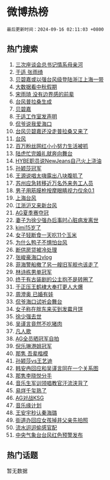 # 微博热榜

`最后更新时间：2024-09-16 02:11:03 +0800`

## 热门搜索

1. [三次座谈会总书记情系母亲河](https://m.weibo.cn/search?containerid=100103type%3D1%26t%3D10%26q%3D%23%E4%B8%89%E6%AC%A1%E5%BA%A7%E8%B0%88%E4%BC%9A%E6%80%BB%E4%B9%A6%E8%AE%B0%E6%83%85%E7%B3%BB%E6%AF%8D%E4%BA%B2%E6%B2%B3%23&stream_entry_id=51&isnewpage=1&extparam=seat%3D1%26q%3D%2523%25E4%25B8%2589%25E6%25AC%25A1%25E5%25BA%25A7%25E8%25B0%2588%25E4%25BC%259A%25E6%2580%25BB%25E4%25B9%25A6%25E8%25AE%25B0%25E6%2583%2585%25E7%25B3%25BB%25E6%25AF%258D%25E4%25BA%25B2%25E6%25B2%25B3%2523%26dgr%3D0%26pos%3D0%26filter_type%3Drealtimehot%26stream_entry_id%3D51%26c_type%3D51%26cate%3D10103%26display_time%3D1726423862%26pre_seqid%3D17264238621270123584387)
1. [于适 张雨绮](https://m.weibo.cn/search?containerid=100103type%3D1%26t%3D10%26q%3D%E4%BA%8E%E9%80%82+%E5%BC%A0%E9%9B%A8%E7%BB%AE&stream_entry_id=31&isnewpage=1&extparam=seat%3D1%26flag%3D2%26realpos%3D1%26dgr%3D0%26filter_type%3Drealtimehot%26c_type%3D31%26cate%3D5001%26band_rank%3D1%26pos%3D0%26lcate%3D5001%26stream_entry_id%3D31%26q%3D%25E4%25BA%258E%25E9%2580%2582%2520%25E5%25BC%25A0%25E9%259B%25A8%25E7%25BB%25AE%26display_time%3D1726423862%26pre_seqid%3D17264238621270123584387)
1. [贝碧嘉或以强台风级登陆浙江上海一带](https://m.weibo.cn/search?containerid=100103type%3D1%26t%3D10%26q%3D%23%E8%B4%9D%E7%A2%A7%E5%98%89%E6%88%96%E4%BB%A5%E5%BC%BA%E5%8F%B0%E9%A3%8E%E7%BA%A7%E7%99%BB%E9%99%86%E6%B5%99%E6%B1%9F%E4%B8%8A%E6%B5%B7%E4%B8%80%E5%B8%A6%23&stream_entry_id=31&isnewpage=1&extparam=seat%3D1%26flag%3D0%26realpos%3D2%26dgr%3D0%26filter_type%3Drealtimehot%26c_type%3D31%26cate%3D5001%26band_rank%3D2%26pos%3D1%26lcate%3D5001%26stream_entry_id%3D31%26q%3D%2523%25E8%25B4%259D%25E7%25A2%25A7%25E5%2598%2589%25E6%2588%2596%25E4%25BB%25A5%25E5%25BC%25BA%25E5%258F%25B0%25E9%25A3%258E%25E7%25BA%25A7%25E7%2599%25BB%25E9%2599%2586%25E6%25B5%2599%25E6%25B1%259F%25E4%25B8%258A%25E6%25B5%25B7%25E4%25B8%2580%25E5%25B8%25A6%2523%26display_time%3D1726423862%26pre_seqid%3D17264238621270123584387)
1. [大数据看中秋假期](https://m.weibo.cn/search?containerid=100103type%3D1%26t%3D10%26q%3D%23%E5%A4%A7%E6%95%B0%E6%8D%AE%E7%9C%8B%E4%B8%AD%E7%A7%8B%E5%81%87%E6%9C%9F%23&stream_entry_id=31&isnewpage=1&extparam=seat%3D1%26flag%3D0%26realpos%3D3%26dgr%3D0%26filter_type%3Drealtimehot%26c_type%3D31%26cate%3D5001%26band_rank%3D3%26pos%3D2%26lcate%3D5001%26stream_entry_id%3D31%26q%3D%2523%25E5%25A4%25A7%25E6%2595%25B0%25E6%258D%25AE%25E7%259C%258B%25E4%25B8%25AD%25E7%25A7%258B%25E5%2581%2587%25E6%259C%259F%2523%26display_time%3D1726423862%26pre_seqid%3D17264238621270123584387)
1. [宋雨琦 没有边界感的前辈](https://m.weibo.cn/search?containerid=100103type%3D1%26t%3D10%26q%3D%E5%AE%8B%E9%9B%A8%E7%90%A6+%E6%B2%A1%E6%9C%89%E8%BE%B9%E7%95%8C%E6%84%9F%E7%9A%84%E5%89%8D%E8%BE%88&stream_entry_id=31&isnewpage=1&extparam=seat%3D1%26flag%3D2%26realpos%3D4%26dgr%3D0%26filter_type%3Drealtimehot%26c_type%3D31%26cate%3D5001%26band_rank%3D4%26pos%3D3%26lcate%3D5001%26stream_entry_id%3D31%26q%3D%25E5%25AE%258B%25E9%259B%25A8%25E7%2590%25A6%2520%25E6%25B2%25A1%25E6%259C%2589%25E8%25BE%25B9%25E7%2595%258C%25E6%2584%259F%25E7%259A%2584%25E5%2589%258D%25E8%25BE%2588%26display_time%3D1726423862%26pre_seqid%3D17264238621270123584387)
1. [台风普拉桑生成](https://m.weibo.cn/search?containerid=100103type%3D1%26t%3D10%26q%3D%23%E5%8F%B0%E9%A3%8E%E6%99%AE%E6%8B%89%E6%A1%91%E7%94%9F%E6%88%90%23&stream_entry_id=31&isnewpage=1&extparam=seat%3D1%26flag%3D0%26realpos%3D5%26dgr%3D0%26filter_type%3Drealtimehot%26c_type%3D31%26cate%3D5001%26band_rank%3D5%26pos%3D4%26lcate%3D5001%26stream_entry_id%3D31%26q%3D%2523%25E5%258F%25B0%25E9%25A3%258E%25E6%2599%25AE%25E6%258B%2589%25E6%25A1%2591%25E7%2594%259F%25E6%2588%2590%2523%26display_time%3D1726423862%26pre_seqid%3D17264238621270123584387)
1. [贝碧嘉](https://m.weibo.cn/search?containerid=100103type%3D1%26t%3D10%26q%3D%E8%B4%9D%E7%A2%A7%E5%98%89&stream_entry_id=31&isnewpage=1&extparam=seat%3D1%26flag%3D0%26realpos%3D6%26dgr%3D0%26filter_type%3Drealtimehot%26c_type%3D31%26cate%3D5001%26band_rank%3D6%26pos%3D5%26lcate%3D5001%26stream_entry_id%3D31%26q%3D%25E8%25B4%259D%25E7%25A2%25A7%25E5%2598%2589%26display_time%3D1726423862%26pre_seqid%3D17264238621270123584387)
1. [于适工作室发声明](https://m.weibo.cn/search?containerid=100103type%3D1%26t%3D10%26q%3D%E4%BA%8E%E9%80%82%E5%B7%A5%E4%BD%9C%E5%AE%A4%E5%8F%91%E5%A3%B0%E6%98%8E&stream_entry_id=31&isnewpage=1&extparam=seat%3D1%26flag%3D16%26realpos%3D7%26dgr%3D0%26filter_type%3Drealtimehot%26c_type%3D31%26cate%3D5001%26band_rank%3D7%26pos%3D6%26lcate%3D5001%26stream_entry_id%3D31%26q%3D%25E4%25BA%258E%25E9%2580%2582%25E5%25B7%25A5%25E4%25BD%259C%25E5%25AE%25A4%25E5%258F%2591%25E5%25A3%25B0%25E6%2598%258E%26display_time%3D1726423862%26pre_seqid%3D17264238621270123584387)
1. [侃爷说我爱海口](https://m.weibo.cn/search?containerid=100103type%3D1%26t%3D10%26q%3D%23%E4%BE%83%E7%88%B7%E8%AF%B4%E6%88%91%E7%88%B1%E6%B5%B7%E5%8F%A3%23&stream_entry_id=31&isnewpage=1&extparam=seat%3D1%26flag%3D0%26realpos%3D8%26dgr%3D0%26filter_type%3Drealtimehot%26c_type%3D31%26cate%3D5001%26band_rank%3D8%26pos%3D7%26lcate%3D5001%26stream_entry_id%3D31%26q%3D%2523%25E4%25BE%2583%25E7%2588%25B7%25E8%25AF%25B4%25E6%2588%2591%25E7%2588%25B1%25E6%25B5%25B7%25E5%258F%25A3%2523%26display_time%3D1726423862%26pre_seqid%3D17264238621270123584387)
1. [台风贝碧嘉还没走普拉桑又来了](https://m.weibo.cn/search?containerid=100103type%3D1%26t%3D10%26q%3D%23%E5%8F%B0%E9%A3%8E%E8%B4%9D%E7%A2%A7%E5%98%89%E8%BF%98%E6%B2%A1%E8%B5%B0%E6%99%AE%E6%8B%89%E6%A1%91%E5%8F%88%E6%9D%A5%E4%BA%86%23&stream_entry_id=31&isnewpage=1&extparam=seat%3D1%26flag%3D0%26realpos%3D9%26dgr%3D0%26filter_type%3Drealtimehot%26c_type%3D31%26cate%3D5001%26band_rank%3D9%26pos%3D8%26lcate%3D5001%26stream_entry_id%3D31%26q%3D%2523%25E5%258F%25B0%25E9%25A3%258E%25E8%25B4%259D%25E7%25A2%25A7%25E5%2598%2589%25E8%25BF%2598%25E6%25B2%25A1%25E8%25B5%25B0%25E6%2599%25AE%25E6%258B%2589%25E6%25A1%2591%25E5%258F%2588%25E6%259D%25A5%25E4%25BA%2586%2523%26display_time%3D1726423862%26pre_seqid%3D17264238621270123584387)
1. [台风](https://m.weibo.cn/search?containerid=100103type%3D1%26t%3D10%26q%3D%E5%8F%B0%E9%A3%8E&stream_entry_id=31&isnewpage=1&extparam=seat%3D1%26flag%3D0%26realpos%3D10%26dgr%3D0%26filter_type%3Drealtimehot%26c_type%3D31%26cate%3D5001%26band_rank%3D10%26pos%3D9%26lcate%3D5001%26stream_entry_id%3D31%26q%3D%25E5%258F%25B0%25E9%25A3%258E%26display_time%3D1726423862%26pre_seqid%3D17264238621270123584387)
1. [百万粉丝网红小小努力生活被抓](https://m.weibo.cn/search?containerid=100103type%3D1%26t%3D10%26q%3D%23%E7%99%BE%E4%B8%87%E7%B2%89%E4%B8%9D%E7%BD%91%E7%BA%A2%E5%B0%8F%E5%B0%8F%E5%8A%AA%E5%8A%9B%E7%94%9F%E6%B4%BB%E8%A2%AB%E6%8A%93%23&stream_entry_id=31&isnewpage=1&extparam=seat%3D1%26flag%3D2%26realpos%3D11%26dgr%3D0%26filter_type%3Drealtimehot%26c_type%3D31%26cate%3D5001%26band_rank%3D11%26pos%3D10%26lcate%3D5001%26stream_entry_id%3D31%26q%3D%2523%25E7%2599%25BE%25E4%25B8%2587%25E7%25B2%2589%25E4%25B8%259D%25E7%25BD%2591%25E7%25BA%25A2%25E5%25B0%258F%25E5%25B0%258F%25E5%258A%25AA%25E5%258A%259B%25E7%2594%259F%25E6%25B4%25BB%25E8%25A2%25AB%25E6%258A%2593%2523%26display_time%3D1726423862%26pre_seqid%3D17264238621270123584387)
1. [陆虎忙完婚礼就奔向舞台](https://m.weibo.cn/search?containerid=100103type%3D1%26t%3D10%26q%3D%23%E9%99%86%E8%99%8E%E5%BF%99%E5%AE%8C%E5%A9%9A%E7%A4%BC%E5%B0%B1%E5%A5%94%E5%90%91%E8%88%9E%E5%8F%B0%23&stream_entry_id=31&isnewpage=1&extparam=seat%3D1%26flag%3D2%26realpos%3D12%26dgr%3D0%26filter_type%3Drealtimehot%26c_type%3D31%26cate%3D5001%26band_rank%3D12%26pos%3D11%26lcate%3D5001%26stream_entry_id%3D31%26q%3D%2523%25E9%2599%2586%25E8%2599%258E%25E5%25BF%2599%25E5%25AE%258C%25E5%25A9%259A%25E7%25A4%25BC%25E5%25B0%25B1%25E5%25A5%2594%25E5%2590%2591%25E8%2588%259E%25E5%258F%25B0%2523%26display_time%3D1726423862%26pre_seqid%3D17264238621270123584387)
1. [HYBE职员说NewJeans自己火上浇油](https://m.weibo.cn/search?containerid=100103type%3D1%26t%3D10%26q%3D%23HYBE%E8%81%8C%E5%91%98%E8%AF%B4NewJeans%E8%87%AA%E5%B7%B1%E7%81%AB%E4%B8%8A%E6%B5%87%E6%B2%B9%23&stream_entry_id=31&isnewpage=1&extparam=seat%3D1%26flag%3D0%26realpos%3D13%26dgr%3D0%26filter_type%3Drealtimehot%26c_type%3D31%26cate%3D5001%26band_rank%3D13%26pos%3D12%26lcate%3D5001%26stream_entry_id%3D31%26q%3D%2523HYBE%25E8%2581%258C%25E5%2591%2598%25E8%25AF%25B4NewJeans%25E8%2587%25AA%25E5%25B7%25B1%25E7%2581%25AB%25E4%25B8%258A%25E6%25B5%2587%25E6%25B2%25B9%2523%26display_time%3D1726423862%26pre_seqid%3D17264238621270123584387)
1. [孙颖莎冠军](https://m.weibo.cn/search?containerid=100103type%3D1%26t%3D10%26q%3D%E5%AD%99%E9%A2%96%E8%8E%8E%E5%86%A0%E5%86%9B&stream_entry_id=31&isnewpage=1&extparam=seat%3D1%26flag%3D0%26realpos%3D14%26dgr%3D0%26filter_type%3Drealtimehot%26c_type%3D31%26cate%3D5001%26band_rank%3D14%26pos%3D13%26lcate%3D5001%26stream_entry_id%3D31%26q%3D%25E5%25AD%2599%25E9%25A2%2596%25E8%258E%258E%25E5%2586%25A0%25E5%2586%259B%26display_time%3D1726423862%26pre_seqid%3D17264238621270123584387)
1. [王源说唱太嗨露出八块腹肌了](https://m.weibo.cn/search?containerid=100103type%3D1%26t%3D10%26q%3D%E7%8E%8B%E6%BA%90%E8%AF%B4%E5%94%B1%E5%A4%AA%E5%97%A8%E9%9C%B2%E5%87%BA%E5%85%AB%E5%9D%97%E8%85%B9%E8%82%8C%E4%BA%86&stream_entry_id=31&isnewpage=1&extparam=seat%3D1%26flag%3D0%26realpos%3D15%26dgr%3D0%26filter_type%3Drealtimehot%26c_type%3D31%26cate%3D5001%26band_rank%3D15%26pos%3D14%26lcate%3D5001%26stream_entry_id%3D31%26q%3D%25E7%258E%258B%25E6%25BA%2590%25E8%25AF%25B4%25E5%2594%25B1%25E5%25A4%25AA%25E5%2597%25A8%25E9%259C%25B2%25E5%2587%25BA%25E5%2585%25AB%25E5%259D%2597%25E8%2585%25B9%25E8%2582%258C%25E4%25BA%2586%26display_time%3D1726423862%26pre_seqid%3D17264238621270123584387)
1. [苏州应急转移近万名外来务工人员](https://m.weibo.cn/search?containerid=100103type%3D1%26t%3D10%26q%3D%23%E8%8B%8F%E5%B7%9E%E5%BA%94%E6%80%A5%E8%BD%AC%E7%A7%BB%E8%BF%91%E4%B8%87%E5%90%8D%E5%A4%96%E6%9D%A5%E5%8A%A1%E5%B7%A5%E4%BA%BA%E5%91%98%23&stream_entry_id=31&isnewpage=1&extparam=seat%3D1%26flag%3D0%26realpos%3D16%26dgr%3D0%26filter_type%3Drealtimehot%26c_type%3D31%26cate%3D5001%26band_rank%3D16%26pos%3D15%26lcate%3D5001%26stream_entry_id%3D31%26q%3D%2523%25E8%258B%258F%25E5%25B7%259E%25E5%25BA%2594%25E6%2580%25A5%25E8%25BD%25AC%25E7%25A7%25BB%25E8%25BF%2591%25E4%25B8%2587%25E5%2590%258D%25E5%25A4%2596%25E6%259D%25A5%25E5%258A%25A1%25E5%25B7%25A5%25E4%25BA%25BA%25E5%2591%2598%2523%26display_time%3D1726423862%26pre_seqid%3D17264238621270123584387)
1. [男子用筋膜枪按摩眼睛视力仅余0.1](https://m.weibo.cn/search?containerid=100103type%3D1%26t%3D10%26q%3D%23%E7%94%B7%E5%AD%90%E7%94%A8%E7%AD%8B%E8%86%9C%E6%9E%AA%E6%8C%89%E6%91%A9%E7%9C%BC%E7%9D%9B%E8%A7%86%E5%8A%9B%E4%BB%85%E4%BD%990.1%23&stream_entry_id=31&isnewpage=1&extparam=seat%3D1%26flag%3D0%26realpos%3D17%26dgr%3D0%26filter_type%3Drealtimehot%26c_type%3D31%26cate%3D5001%26band_rank%3D17%26pos%3D16%26lcate%3D5001%26stream_entry_id%3D31%26q%3D%2523%25E7%2594%25B7%25E5%25AD%2590%25E7%2594%25A8%25E7%25AD%258B%25E8%2586%259C%25E6%259E%25AA%25E6%258C%2589%25E6%2591%25A9%25E7%259C%25BC%25E7%259D%259B%25E8%25A7%2586%25E5%258A%259B%25E4%25BB%2585%25E4%25BD%25990.1%2523%26display_time%3D1726423862%26pre_seqid%3D17264238621270123584387)
1. [上海台风](https://m.weibo.cn/search?containerid=100103type%3D1%26t%3D10%26q%3D%E4%B8%8A%E6%B5%B7%E5%8F%B0%E9%A3%8E&stream_entry_id=31&isnewpage=1&extparam=seat%3D1%26flag%3D0%26realpos%3D18%26dgr%3D0%26filter_type%3Drealtimehot%26c_type%3D31%26cate%3D5001%26band_rank%3D18%26pos%3D17%26lcate%3D5001%26stream_entry_id%3D31%26q%3D%25E4%25B8%258A%25E6%25B5%25B7%25E5%258F%25B0%25E9%25A3%258E%26display_time%3D1726423862%26pre_seqid%3D17264238621270123584387)
1. [江浙沪又来新台风](https://m.weibo.cn/search?containerid=100103type%3D1%26t%3D10%26q%3D%23%E6%B1%9F%E6%B5%99%E6%B2%AA%E5%8F%88%E6%9D%A5%E6%96%B0%E5%8F%B0%E9%A3%8E%23&stream_entry_id=31&isnewpage=1&extparam=seat%3D1%26flag%3D0%26realpos%3D19%26dgr%3D0%26filter_type%3Drealtimehot%26c_type%3D31%26cate%3D5001%26band_rank%3D19%26pos%3D18%26lcate%3D5001%26stream_entry_id%3D31%26q%3D%2523%25E6%25B1%259F%25E6%25B5%2599%25E6%25B2%25AA%25E5%258F%2588%25E6%259D%25A5%25E6%2596%25B0%25E5%258F%25B0%25E9%25A3%258E%2523%26display_time%3D1726423862%26pre_seqid%3D17264238621270123584387)
1. [AG夏季赛夺冠](https://m.weibo.cn/search?containerid=100103type%3D1%26t%3D10%26q%3D%23AG%E5%A4%8F%E5%AD%A3%E8%B5%9B%E5%A4%BA%E5%86%A0%23&stream_entry_id=31&isnewpage=1&extparam=seat%3D1%26flag%3D0%26realpos%3D20%26dgr%3D0%26filter_type%3Drealtimehot%26c_type%3D31%26cate%3D5001%26band_rank%3D20%26pos%3D19%26lcate%3D5001%26stream_entry_id%3D31%26q%3D%2523AG%25E5%25A4%258F%25E5%25AD%25A3%25E8%25B5%259B%25E5%25A4%25BA%25E5%2586%25A0%2523%26display_time%3D1726423862%26pre_seqid%3D17264238621270123584387)
1. [妻子为徐少强办后事时心脏病发离世](https://m.weibo.cn/search?containerid=100103type%3D1%26t%3D10%26q%3D%23%E5%A6%BB%E5%AD%90%E4%B8%BA%E5%BE%90%E5%B0%91%E5%BC%BA%E5%8A%9E%E5%90%8E%E4%BA%8B%E6%97%B6%E5%BF%83%E8%84%8F%E7%97%85%E5%8F%91%E7%A6%BB%E4%B8%96%23&stream_entry_id=31&isnewpage=1&extparam=seat%3D1%26flag%3D2%26realpos%3D21%26dgr%3D0%26filter_type%3Drealtimehot%26c_type%3D31%26cate%3D5001%26band_rank%3D21%26pos%3D20%26lcate%3D5001%26stream_entry_id%3D31%26q%3D%2523%25E5%25A6%25BB%25E5%25AD%2590%25E4%25B8%25BA%25E5%25BE%2590%25E5%25B0%2591%25E5%25BC%25BA%25E5%258A%259E%25E5%2590%258E%25E4%25BA%258B%25E6%2597%25B6%25E5%25BF%2583%25E8%2584%258F%25E7%2597%2585%25E5%258F%2591%25E7%25A6%25BB%25E4%25B8%2596%2523%26display_time%3D1726423862%26pre_seqid%3D17264238621270123584387)
1. [kimi15岁了](https://m.weibo.cn/search?containerid=100103type%3D1%26t%3D10%26q%3D%23kimi15%E5%B2%81%E4%BA%86%23&stream_entry_id=31&isnewpage=1&extparam=seat%3D1%26flag%3D2%26realpos%3D22%26dgr%3D0%26filter_type%3Drealtimehot%26c_type%3D31%26cate%3D5001%26band_rank%3D22%26pos%3D21%26lcate%3D5001%26stream_entry_id%3D31%26q%3D%2523kimi15%25E5%25B2%2581%25E4%25BA%2586%2523%26display_time%3D1726423862%26pre_seqid%3D17264238621270123584387)
1. [女子轻断食一天吃11个玉米](https://m.weibo.cn/search?containerid=100103type%3D1%26t%3D10%26q%3D%23%E5%A5%B3%E5%AD%90%E8%BD%BB%E6%96%AD%E9%A3%9F%E4%B8%80%E5%A4%A9%E5%90%8311%E4%B8%AA%E7%8E%89%E7%B1%B3%23&stream_entry_id=31&isnewpage=1&extparam=seat%3D1%26flag%3D0%26realpos%3D23%26dgr%3D0%26filter_type%3Drealtimehot%26c_type%3D31%26cate%3D5001%26band_rank%3D23%26pos%3D22%26lcate%3D5001%26stream_entry_id%3D31%26q%3D%2523%25E5%25A5%25B3%25E5%25AD%2590%25E8%25BD%25BB%25E6%2596%25AD%25E9%25A3%259F%25E4%25B8%2580%25E5%25A4%25A9%25E5%2590%258311%25E4%25B8%25AA%25E7%258E%2589%25E7%25B1%25B3%2523%26display_time%3D1726423862%26pre_seqid%3D17264238621270123584387)
1. [为什么鸭子不惧怕台风](https://m.weibo.cn/search?containerid=100103type%3D1%26t%3D10%26q%3D%E4%B8%BA%E4%BB%80%E4%B9%88%E9%B8%AD%E5%AD%90%E4%B8%8D%E6%83%A7%E6%80%95%E5%8F%B0%E9%A3%8E&stream_entry_id=31&isnewpage=1&extparam=seat%3D1%26flag%3D0%26realpos%3D24%26dgr%3D0%26filter_type%3Drealtimehot%26c_type%3D31%26cate%3D5001%26band_rank%3D24%26pos%3D23%26lcate%3D5001%26stream_entry_id%3D31%26q%3D%25E4%25B8%25BA%25E4%25BB%2580%25E4%25B9%2588%25E9%25B8%25AD%25E5%25AD%2590%25E4%25B8%258D%25E6%2583%25A7%25E6%2580%2595%25E5%258F%25B0%25E9%25A3%258E%26display_time%3D1726423862%26pre_seqid%3D17264238621270123584387)
1. [断供房贷被冷处理](https://m.weibo.cn/search?containerid=100103type%3D1%26t%3D10%26q%3D%23%E6%96%AD%E4%BE%9B%E6%88%BF%E8%B4%B7%E8%A2%AB%E5%86%B7%E5%A4%84%E7%90%86%23&stream_entry_id=31&isnewpage=1&extparam=seat%3D1%26flag%3D0%26realpos%3D25%26dgr%3D0%26filter_type%3Drealtimehot%26c_type%3D31%26cate%3D5001%26band_rank%3D25%26pos%3D24%26lcate%3D5001%26stream_entry_id%3D31%26q%3D%2523%25E6%2596%25AD%25E4%25BE%259B%25E6%2588%25BF%25E8%25B4%25B7%25E8%25A2%25AB%25E5%2586%25B7%25E5%25A4%2584%25E7%2590%2586%2523%26display_time%3D1726423862%26pre_seqid%3D17264238621270123584387)
1. [张峻豪海口vlog](https://m.weibo.cn/search?containerid=100103type%3D1%26t%3D10%26q%3D%23%E5%BC%A0%E5%B3%BB%E8%B1%AA%E6%B5%B7%E5%8F%A3vlog%23&stream_entry_id=31&isnewpage=1&extparam=seat%3D1%26flag%3D0%26realpos%3D26%26dgr%3D0%26filter_type%3Drealtimehot%26c_type%3D31%26cate%3D5001%26band_rank%3D26%26pos%3D25%26lcate%3D5001%26stream_entry_id%3D31%26q%3D%2523%25E5%25BC%25A0%25E5%25B3%25BB%25E8%25B1%25AA%25E6%25B5%25B7%25E5%258F%25A3vlog%2523%26display_time%3D1726423862%26pre_seqid%3D17264238621270123584387)
1. [菲海警船撤了另一艘旧军舰也该走了](https://m.weibo.cn/search?containerid=100103type%3D1%26t%3D10%26q%3D%23%E8%8F%B2%E6%B5%B7%E8%AD%A6%E8%88%B9%E6%92%A4%E4%BA%86%E5%8F%A6%E4%B8%80%E8%89%98%E6%97%A7%E5%86%9B%E8%88%B0%E4%B9%9F%E8%AF%A5%E8%B5%B0%E4%BA%86%23&stream_entry_id=31&isnewpage=1&extparam=seat%3D1%26flag%3D1%26realpos%3D27%26dgr%3D0%26filter_type%3Drealtimehot%26c_type%3D31%26cate%3D5001%26band_rank%3D27%26pos%3D26%26lcate%3D5001%26stream_entry_id%3D31%26q%3D%2523%25E8%258F%25B2%25E6%25B5%25B7%25E8%25AD%25A6%25E8%2588%25B9%25E6%2592%25A4%25E4%25BA%2586%25E5%258F%25A6%25E4%25B8%2580%25E8%2589%2598%25E6%2597%25A7%25E5%2586%259B%25E8%2588%25B0%25E4%25B9%259F%25E8%25AF%25A5%25E8%25B5%25B0%25E4%25BA%2586%2523%26display_time%3D1726423862%26pre_seqid%3D17264238621270123584387)
1. [林诗栋男单冠军](https://m.weibo.cn/search?containerid=100103type%3D1%26t%3D10%26q%3D%23%E6%9E%97%E8%AF%97%E6%A0%8B%E7%94%B7%E5%8D%95%E5%86%A0%E5%86%9B%23&stream_entry_id=31&isnewpage=1&extparam=seat%3D1%26flag%3D0%26realpos%3D28%26dgr%3D0%26filter_type%3Drealtimehot%26c_type%3D31%26cate%3D5001%26band_rank%3D28%26pos%3D27%26lcate%3D5001%26stream_entry_id%3D31%26q%3D%2523%25E6%259E%2597%25E8%25AF%2597%25E6%25A0%258B%25E7%2594%25B7%25E5%258D%2595%25E5%2586%25A0%25E5%2586%259B%2523%26display_time%3D1726423862%26pre_seqid%3D17264238621270123584387)
1. [终于有古装剧的公主抱不是转圈了](https://m.weibo.cn/search?containerid=100103type%3D1%26t%3D10%26q%3D%E7%BB%88%E4%BA%8E%E6%9C%89%E5%8F%A4%E8%A3%85%E5%89%A7%E7%9A%84%E5%85%AC%E4%B8%BB%E6%8A%B1%E4%B8%8D%E6%98%AF%E8%BD%AC%E5%9C%88%E4%BA%86&stream_entry_id=31&isnewpage=1&extparam=seat%3D1%26flag%3D0%26realpos%3D29%26dgr%3D0%26filter_type%3Drealtimehot%26c_type%3D31%26cate%3D5001%26band_rank%3D29%26pos%3D28%26lcate%3D5001%26stream_entry_id%3D31%26q%3D%25E7%25BB%2588%25E4%25BA%258E%25E6%259C%2589%25E5%258F%25A4%25E8%25A3%2585%25E5%2589%25A7%25E7%259A%2584%25E5%2585%25AC%25E4%25B8%25BB%25E6%258A%25B1%25E4%25B8%258D%25E6%2598%25AF%25E8%25BD%25AC%25E5%259C%2588%25E4%25BA%2586%26display_time%3D1726423862%26pre_seqid%3D17264238621270123584387)
1. [于正压王鹤棣大奉打更人大爆](https://m.weibo.cn/search?containerid=100103type%3D1%26t%3D10%26q%3D%23%E4%BA%8E%E6%AD%A3%E5%8E%8B%E7%8E%8B%E9%B9%A4%E6%A3%A3%E5%A4%A7%E5%A5%89%E6%89%93%E6%9B%B4%E4%BA%BA%E5%A4%A7%E7%88%86%23&stream_entry_id=31&isnewpage=1&extparam=seat%3D1%26flag%3D0%26realpos%3D30%26dgr%3D0%26filter_type%3Drealtimehot%26c_type%3D31%26cate%3D5001%26band_rank%3D30%26pos%3D29%26lcate%3D5001%26stream_entry_id%3D31%26q%3D%2523%25E4%25BA%258E%25E6%25AD%25A3%25E5%258E%258B%25E7%258E%258B%25E9%25B9%25A4%25E6%25A3%25A3%25E5%25A4%25A7%25E5%25A5%2589%25E6%2589%2593%25E6%259B%25B4%25E4%25BA%25BA%25E5%25A4%25A7%25E7%2588%2586%2523%26display_time%3D1726423862%26pre_seqid%3D17264238621270123584387)
1. [周澄奥 已婚有娃](https://m.weibo.cn/search?containerid=100103type%3D1%26t%3D10%26q%3D%E5%91%A8%E6%BE%84%E5%A5%A5+%E5%B7%B2%E5%A9%9A%E6%9C%89%E5%A8%83&stream_entry_id=31&isnewpage=1&extparam=seat%3D1%26flag%3D0%26realpos%3D31%26dgr%3D0%26filter_type%3Drealtimehot%26c_type%3D31%26cate%3D5001%26band_rank%3D31%26pos%3D30%26lcate%3D5001%26stream_entry_id%3D31%26q%3D%25E5%2591%25A8%25E6%25BE%2584%25E5%25A5%25A5%2520%25E5%25B7%25B2%25E5%25A9%259A%25E6%259C%2589%25E5%25A8%2583%26display_time%3D1726423862%26pre_seqid%3D17264238621270123584387)
1. [侃爷海口试听会舞台](https://m.weibo.cn/search?containerid=100103type%3D1%26t%3D10%26q%3D%23%E4%BE%83%E7%88%B7%E6%B5%B7%E5%8F%A3%E8%AF%95%E5%90%AC%E4%BC%9A%E8%88%9E%E5%8F%B0%23&stream_entry_id=31&isnewpage=1&extparam=seat%3D1%26flag%3D0%26realpos%3D32%26dgr%3D0%26filter_type%3Drealtimehot%26c_type%3D31%26cate%3D5001%26band_rank%3D32%26pos%3D31%26lcate%3D5001%26stream_entry_id%3D31%26q%3D%2523%25E4%25BE%2583%25E7%2588%25B7%25E6%25B5%25B7%25E5%258F%25A3%25E8%25AF%2595%25E5%2590%25AC%25E4%25BC%259A%25E8%2588%259E%25E5%258F%25B0%2523%26display_time%3D1726423862%26pre_seqid%3D17264238621270123584387)
1. [女子称在胖东来买到发霉月饼](https://m.weibo.cn/search?containerid=100103type%3D1%26t%3D10%26q%3D%23%E5%A5%B3%E5%AD%90%E7%A7%B0%E5%9C%A8%E8%83%96%E4%B8%9C%E6%9D%A5%E4%B9%B0%E5%88%B0%E5%8F%91%E9%9C%89%E6%9C%88%E9%A5%BC%23&stream_entry_id=31&isnewpage=1&extparam=seat%3D1%26flag%3D1%26realpos%3D33%26dgr%3D0%26filter_type%3Drealtimehot%26c_type%3D31%26cate%3D5001%26band_rank%3D33%26pos%3D32%26lcate%3D5001%26stream_entry_id%3D31%26q%3D%2523%25E5%25A5%25B3%25E5%25AD%2590%25E7%25A7%25B0%25E5%259C%25A8%25E8%2583%2596%25E4%25B8%259C%25E6%259D%25A5%25E4%25B9%25B0%25E5%2588%25B0%25E5%258F%2591%25E9%259C%2589%25E6%259C%2588%25E9%25A5%25BC%2523%26display_time%3D1726423862%26pre_seqid%3D17264238621270123584387)
1. [徐少强去世](https://m.weibo.cn/search?containerid=100103type%3D1%26t%3D10%26q%3D%23%E5%BE%90%E5%B0%91%E5%BC%BA%E5%8E%BB%E4%B8%96%23&stream_entry_id=31&isnewpage=1&extparam=seat%3D1%26flag%3D0%26realpos%3D34%26dgr%3D0%26filter_type%3Drealtimehot%26c_type%3D31%26cate%3D5001%26band_rank%3D34%26pos%3D33%26lcate%3D5001%26stream_entry_id%3D31%26q%3D%2523%25E5%25BE%2590%25E5%25B0%2591%25E5%25BC%25BA%25E5%258E%25BB%25E4%25B8%2596%2523%26display_time%3D1726423862%26pre_seqid%3D17264238621270123584387)
1. [吴谨言竟然不吃猪肉](https://m.weibo.cn/search?containerid=100103type%3D1%26t%3D10%26q%3D%23%E5%90%B4%E8%B0%A8%E8%A8%80%E7%AB%9F%E7%84%B6%E4%B8%8D%E5%90%83%E7%8C%AA%E8%82%89%23&stream_entry_id=31&isnewpage=1&extparam=seat%3D1%26flag%3D0%26realpos%3D35%26dgr%3D0%26filter_type%3Drealtimehot%26c_type%3D31%26cate%3D5001%26band_rank%3D35%26pos%3D34%26lcate%3D5001%26stream_entry_id%3D31%26q%3D%2523%25E5%2590%25B4%25E8%25B0%25A8%25E8%25A8%2580%25E7%25AB%259F%25E7%2584%25B6%25E4%25B8%258D%25E5%2590%2583%25E7%258C%25AA%25E8%2582%2589%2523%26display_time%3D1726423862%26pre_seqid%3D17264238621270123584387)
1. [凡人歌](https://m.weibo.cn/search?containerid=100103type%3D1%26t%3D10%26q%3D%E5%87%A1%E4%BA%BA%E6%AD%8C&stream_entry_id=31&isnewpage=1&extparam=seat%3D1%26flag%3D0%26realpos%3D36%26dgr%3D0%26filter_type%3Drealtimehot%26c_type%3D31%26cate%3D5001%26band_rank%3D36%26pos%3D35%26lcate%3D5001%26stream_entry_id%3D31%26q%3D%25E5%2587%25A1%25E4%25BA%25BA%25E6%25AD%258C%26display_time%3D1726423862%26pre_seqid%3D17264238621270123584387)
1. [AG全员晒冠军自拍](https://m.weibo.cn/search?containerid=100103type%3D1%26t%3D10%26q%3D%23AG%E5%85%A8%E5%91%98%E6%99%92%E5%86%A0%E5%86%9B%E8%87%AA%E6%8B%8D%23&stream_entry_id=31&isnewpage=1&extparam=seat%3D1%26flag%3D0%26realpos%3D37%26dgr%3D0%26filter_type%3Drealtimehot%26c_type%3D31%26cate%3D5001%26band_rank%3D37%26pos%3D36%26lcate%3D5001%26stream_entry_id%3D31%26q%3D%2523AG%25E5%2585%25A8%25E5%2591%2598%25E6%2599%2592%25E5%2586%25A0%25E5%2586%259B%25E8%2587%25AA%25E6%258B%258D%2523%26display_time%3D1726423862%26pre_seqid%3D17264238621270123584387)
1. [倪乐琳港姐冠军](https://m.weibo.cn/search?containerid=100103type%3D1%26t%3D10%26q%3D%23%E5%80%AA%E4%B9%90%E7%90%B3%E6%B8%AF%E5%A7%90%E5%86%A0%E5%86%9B%23&stream_entry_id=31&isnewpage=1&extparam=seat%3D1%26flag%3D0%26realpos%3D38%26dgr%3D0%26filter_type%3Drealtimehot%26c_type%3D31%26cate%3D5001%26band_rank%3D38%26pos%3D37%26lcate%3D5001%26stream_entry_id%3D31%26q%3D%2523%25E5%2580%25AA%25E4%25B9%2590%25E7%2590%25B3%25E6%25B8%25AF%25E5%25A7%2590%25E5%2586%25A0%25E5%2586%259B%2523%26display_time%3D1726423862%26pre_seqid%3D17264238621270123584387)
1. [那隽 吾辈楷模](https://m.weibo.cn/search?containerid=100103type%3D1%26t%3D10%26q%3D%E9%82%A3%E9%9A%BD+%E5%90%BE%E8%BE%88%E6%A5%B7%E6%A8%A1&stream_entry_id=31&isnewpage=1&extparam=seat%3D1%26flag%3D1%26realpos%3D39%26dgr%3D0%26filter_type%3Drealtimehot%26c_type%3D31%26cate%3D5001%26band_rank%3D39%26pos%3D38%26lcate%3D5001%26stream_entry_id%3D31%26q%3D%25E9%2582%25A3%25E9%259A%25BD%2520%25E5%2590%25BE%25E8%25BE%2588%25E6%25A5%25B7%25E6%25A8%25A1%26display_time%3D1726423862%26pre_seqid%3D17264238621270123584387)
1. [孙颖莎vs王艺迪](https://m.weibo.cn/search?containerid=100103type%3D1%26t%3D10%26q%3D%23%E5%AD%99%E9%A2%96%E8%8E%8Evs%E7%8E%8B%E8%89%BA%E8%BF%AA%23&stream_entry_id=31&isnewpage=1&extparam=seat%3D1%26flag%3D0%26realpos%3D40%26dgr%3D0%26filter_type%3Drealtimehot%26c_type%3D31%26cate%3D5001%26band_rank%3D40%26pos%3D39%26lcate%3D5001%26stream_entry_id%3D31%26q%3D%2523%25E5%25AD%2599%25E9%25A2%2596%25E8%258E%258Evs%25E7%258E%258B%25E8%2589%25BA%25E8%25BF%25AA%2523%26display_time%3D1726423862%26pre_seqid%3D17264238621270123584387)
1. [韩安冉回应和吴谨言同在一个关系图](https://m.weibo.cn/search?containerid=100103type%3D1%26t%3D10%26q%3D%23%E9%9F%A9%E5%AE%89%E5%86%89%E5%9B%9E%E5%BA%94%E5%92%8C%E5%90%B4%E8%B0%A8%E8%A8%80%E5%90%8C%E5%9C%A8%E4%B8%80%E4%B8%AA%E5%85%B3%E7%B3%BB%E5%9B%BE%23&stream_entry_id=31&isnewpage=1&extparam=seat%3D1%26flag%3D0%26realpos%3D41%26dgr%3D0%26filter_type%3Drealtimehot%26c_type%3D31%26cate%3D5001%26band_rank%3D41%26pos%3D40%26lcate%3D5001%26stream_entry_id%3D31%26q%3D%2523%25E9%259F%25A9%25E5%25AE%2589%25E5%2586%2589%25E5%259B%259E%25E5%25BA%2594%25E5%2592%258C%25E5%2590%25B4%25E8%25B0%25A8%25E8%25A8%2580%25E5%2590%258C%25E5%259C%25A8%25E4%25B8%2580%25E4%25B8%25AA%25E5%2585%25B3%25E7%25B3%25BB%25E5%259B%25BE%2523%26display_time%3D1726423862%26pre_seqid%3D17264238621270123584387)
1. [那隽李晓悦分手](https://m.weibo.cn/search?containerid=100103type%3D1%26t%3D10%26q%3D%23%E9%82%A3%E9%9A%BD%E6%9D%8E%E6%99%93%E6%82%A6%E5%88%86%E6%89%8B%23&stream_entry_id=31&isnewpage=1&extparam=seat%3D1%26flag%3D0%26realpos%3D42%26dgr%3D0%26filter_type%3Drealtimehot%26c_type%3D31%26cate%3D5001%26band_rank%3D42%26pos%3D41%26lcate%3D5001%26stream_entry_id%3D31%26q%3D%2523%25E9%2582%25A3%25E9%259A%25BD%25E6%259D%258E%25E6%2599%2593%25E6%2582%25A6%25E5%2588%2586%25E6%2589%258B%2523%26display_time%3D1726423862%26pre_seqid%3D17264238621270123584387)
1. [音乐生军训领唱教官汗流浃背了](https://m.weibo.cn/search?containerid=100103type%3D1%26t%3D10%26q%3D%23%E9%9F%B3%E4%B9%90%E7%94%9F%E5%86%9B%E8%AE%AD%E9%A2%86%E5%94%B1%E6%95%99%E5%AE%98%E6%B1%97%E6%B5%81%E6%B5%83%E8%83%8C%E4%BA%86%23&stream_entry_id=31&isnewpage=1&extparam=seat%3D1%26flag%3D1%26realpos%3D43%26dgr%3D0%26filter_type%3Drealtimehot%26c_type%3D31%26cate%3D5001%26band_rank%3D43%26pos%3D42%26lcate%3D5001%26stream_entry_id%3D31%26q%3D%2523%25E9%259F%25B3%25E4%25B9%2590%25E7%2594%259F%25E5%2586%259B%25E8%25AE%25AD%25E9%25A2%2586%25E5%2594%25B1%25E6%2595%2599%25E5%25AE%2598%25E6%25B1%2597%25E6%25B5%2581%25E6%25B5%2583%25E8%2583%258C%25E4%25BA%2586%2523%26display_time%3D1726423862%26pre_seqid%3D17264238621270123584387)
1. [易烊千玺熟了](https://m.weibo.cn/search?containerid=100103type%3D1%26t%3D10%26q%3D%E6%98%93%E7%83%8A%E5%8D%83%E7%8E%BA%E7%86%9F%E4%BA%86&stream_entry_id=31&isnewpage=1&extparam=seat%3D1%26flag%3D0%26realpos%3D44%26dgr%3D0%26filter_type%3Drealtimehot%26c_type%3D31%26cate%3D5001%26band_rank%3D44%26pos%3D43%26lcate%3D5001%26stream_entry_id%3D31%26q%3D%25E6%2598%2593%25E7%2583%258A%25E5%258D%2583%25E7%258E%25BA%25E7%2586%259F%25E4%25BA%2586%26display_time%3D1726423862%26pre_seqid%3D17264238621270123584387)
1. [AG对战KSG](https://m.weibo.cn/search?containerid=100103type%3D1%26t%3D10%26q%3D%23AG%E5%AF%B9%E6%88%98KSG%23&stream_entry_id=31&isnewpage=1&extparam=seat%3D1%26flag%3D0%26realpos%3D45%26dgr%3D0%26filter_type%3Drealtimehot%26c_type%3D31%26cate%3D5001%26band_rank%3D45%26pos%3D44%26lcate%3D5001%26stream_entry_id%3D31%26q%3D%2523AG%25E5%25AF%25B9%25E6%2588%2598KSG%2523%26display_time%3D1726423862%26pre_seqid%3D17264238621270123584387)
1. [音乐缘计划](https://m.weibo.cn/search?containerid=100103type%3D1%26t%3D10%26q%3D%E9%9F%B3%E4%B9%90%E7%BC%98%E8%AE%A1%E5%88%92&stream_entry_id=31&isnewpage=1&extparam=seat%3D1%26flag%3D1%26realpos%3D46%26dgr%3D0%26filter_type%3Drealtimehot%26c_type%3D31%26cate%3D5001%26band_rank%3D46%26pos%3D45%26lcate%3D5001%26stream_entry_id%3D31%26q%3D%25E9%259F%25B3%25E4%25B9%2590%25E7%25BC%2598%25E8%25AE%25A1%25E5%2588%2592%26display_time%3D1726423862%26pre_seqid%3D17264238621270123584387)
1. [王安宇秒认秦海璐](https://m.weibo.cn/search?containerid=100103type%3D1%26t%3D10%26q%3D%E7%8E%8B%E5%AE%89%E5%AE%87%E7%A7%92%E8%AE%A4%E7%A7%A6%E6%B5%B7%E7%92%90&stream_entry_id=31&isnewpage=1&extparam=seat%3D1%26flag%3D0%26realpos%3D47%26dgr%3D0%26filter_type%3Drealtimehot%26c_type%3D31%26cate%3D5001%26band_rank%3D47%26pos%3D46%26lcate%3D5001%26stream_entry_id%3D31%26q%3D%25E7%258E%258B%25E5%25AE%2589%25E5%25AE%2587%25E7%25A7%2592%25E8%25AE%25A4%25E7%25A7%25A6%25E6%25B5%25B7%25E7%2592%2590%26display_time%3D1726423862%26pre_seqid%3D17264238621270123584387)
1. [街道办回应女孩掉井父亲先拍照](https://m.weibo.cn/search?containerid=100103type%3D1%26t%3D10%26q%3D%23%E8%A1%97%E9%81%93%E5%8A%9E%E5%9B%9E%E5%BA%94%E5%A5%B3%E5%AD%A9%E6%8E%89%E4%BA%95%E7%88%B6%E4%BA%B2%E5%85%88%E6%8B%8D%E7%85%A7%23&stream_entry_id=31&isnewpage=1&extparam=seat%3D1%26flag%3D0%26realpos%3D48%26dgr%3D0%26filter_type%3Drealtimehot%26c_type%3D31%26cate%3D5001%26band_rank%3D48%26pos%3D47%26lcate%3D5001%26stream_entry_id%3D31%26q%3D%2523%25E8%25A1%2597%25E9%2581%2593%25E5%258A%259E%25E5%259B%259E%25E5%25BA%2594%25E5%25A5%25B3%25E5%25AD%25A9%25E6%258E%2589%25E4%25BA%2595%25E7%2588%25B6%25E4%25BA%25B2%25E5%2585%2588%25E6%258B%258D%25E7%2585%25A7%2523%26display_time%3D1726423862%26pre_seqid%3D17264238621270123584387)
1. [流水迢迢偷感官配](https://m.weibo.cn/search?containerid=100103type%3D1%26t%3D10%26q%3D%E6%B5%81%E6%B0%B4%E8%BF%A2%E8%BF%A2%E5%81%B7%E6%84%9F%E5%AE%98%E9%85%8D&stream_entry_id=31&isnewpage=1&extparam=seat%3D1%26flag%3D1%26realpos%3D49%26dgr%3D0%26filter_type%3Drealtimehot%26c_type%3D31%26cate%3D5001%26band_rank%3D49%26pos%3D48%26lcate%3D5001%26stream_entry_id%3D31%26q%3D%25E6%25B5%2581%25E6%25B0%25B4%25E8%25BF%25A2%25E8%25BF%25A2%25E5%2581%25B7%25E6%2584%259F%25E5%25AE%2598%25E9%2585%258D%26display_time%3D1726423862%26pre_seqid%3D17264238621270123584387)
1. [中央气象台台风红色预警发布](https://m.weibo.cn/search?containerid=100103type%3D1%26t%3D10%26q%3D%23%E4%B8%AD%E5%A4%AE%E6%B0%94%E8%B1%A1%E5%8F%B0%E5%8F%B0%E9%A3%8E%E7%BA%A2%E8%89%B2%E9%A2%84%E8%AD%A6%E5%8F%91%E5%B8%83%23&stream_entry_id=31&isnewpage=1&extparam=seat%3D1%26flag%3D0%26realpos%3D50%26dgr%3D0%26filter_type%3Drealtimehot%26c_type%3D31%26cate%3D5001%26band_rank%3D50%26pos%3D49%26lcate%3D5001%26stream_entry_id%3D31%26q%3D%2523%25E4%25B8%25AD%25E5%25A4%25AE%25E6%25B0%2594%25E8%25B1%25A1%25E5%258F%25B0%25E5%258F%25B0%25E9%25A3%258E%25E7%25BA%25A2%25E8%2589%25B2%25E9%25A2%2584%25E8%25AD%25A6%25E5%258F%2591%25E5%25B8%2583%2523%26display_time%3D1726423862%26pre_seqid%3D17264238621270123584387)

## 热门话题

暂无数据
